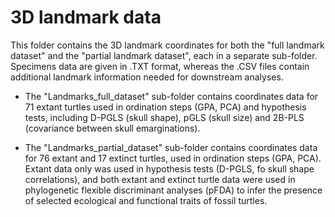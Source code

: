 # 3D landmark data
This folder contains the 3D landmark coordinates for both the "full landmark dataset" and the "partial landmark dataset", each in a separate sub-folder. Specimens data are given in .TXT format, whereas the .CSV files contain additional landmark information needed for downstream analyses.

- The "Landmarks_full_dataset" sub-folder contains coordinates data for 71 extant turtles used in ordination steps (GPA, PCA) and hypothesis tests, including D-PGLS (skull shape), pGLS (skull size) and 2B-PLS (covariance between skull emarginations).

- The "Landmarks_partial_dataset" sub-folder contains coordinates data for 76 extant and 17 extinct turtles, used in ordination steps (GPA, PCA). Extant data only was used in hypothesis tests (D-PGLS, fo skull shape correlations), and both extant and extinct turtle data were used in phylogenetic flexible discriminant analyses (pFDA) to infer the presence of selected ecological and functional traits of fossil turtles.